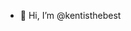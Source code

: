 - 👋 Hi, I’m @kentisthebest


<!---
kentisthebest/kentisthebest is a ✨ special ✨ repository because its `README.md` (this file) appears on your GitHub profile.
You can click the Preview link to take a look at your changes.
--->

